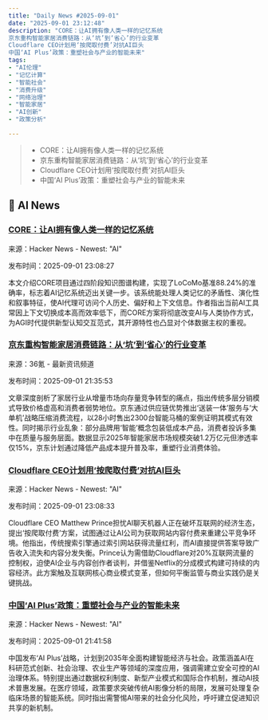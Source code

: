 ```yaml
---
title: "Daily News #2025-09-01"
date: "2025-09-01 23:12:48"
description: "CORE：让AI拥有像人类一样的记忆系统
京东重构智能家居消费链路：从‘坑’到‘省心’的行业变革
Cloudflare CEO计划用‘按爬取付费’对抗AI巨头
中国‘AI Plus’政策：重塑社会与产业的智能未来"
tags: 
- "AI伦理"
- "记忆计算"
- "智能社会"
- "消费升级"
- "网络治理"
- "智能家居"
- "AI创新"
- "政策分析"

---
```


> - CORE：让AI拥有像人类一样的记忆系统
> - 京东重构智能家居消费链路：从‘坑’到‘省心’的行业变革
> - Cloudflare CEO计划用‘按爬取付费’对抗AI巨头
> - 中国‘AI Plus’政策：重塑社会与产业的智能未来

## 🤖 AI News

### [CORE：让AI拥有像人类一样的记忆系统](https://blog.heysol.ai/we-built-memory-for-individuals-and-achieved-sota-on-locomo-benchmark/)

来源：Hacker News - Newest: "AI"

发布时间：2025-09-01 23:08:27

本文介绍CORE项目通过四阶段知识图谱构建，实现了LoCoMo基准88.24%的准确率，标志着AI记忆系统迈出关键一步。该系统能处理人类记忆的矛盾性、演化性和叙事特征，使AI代理可访问个人历史、偏好和上下文信息。作者指出当前AI工具常因上下文切换成本高而效率低下，而CORE方案将彻底改变AI与人类协作方式，为AGI时代提供新型认知交互范式，其开源特性也凸显对个体数据主权的重视。

### [京东重构智能家居消费链路：从‘坑’到‘省心’的行业变革](https://www.36kr.com/p/3447883303081346)

来源：36氪 - 最新资讯频道

发布时间：2025-09-01 21:35:53

文章深度剖析了家居行业从增量市场向存量竞争转型的痛点，指出传统多层分销模式导致价格虚高和消费者弱势地位。京东通过供应链优势推出‘送装一体’服务与‘大单机’战略压缩消费流程，以28小时售出2300台智能马桶的案例证明其模式有效性。同时揭示行业乱象：部分品牌用‘智能’概念包装低成本产品，消费者投诉多集中在质量与服务层面。数据显示2025年智能家居市场规模突破1.2万亿元但渗透率仅15%，京东计划通过降低产品成本提升普及率，重塑行业消费体验。

### [Cloudflare CEO计划用‘按爬取付费’对抗AI巨头](https://crazystupidtech.com/2025/08/30/cloudflares-ceo-wants-to-save-the-web-from-ais-oligarchs-heres-why-his-plan-isnt-crazy/)

来源：Hacker News - Newest: "AI"

发布时间：2025-09-01 23:08:33

Cloudflare CEO Matthew Prince担忧AI聊天机器人正在破坏互联网的经济生态，提出‘按爬取付费’方案，试图通过让AI公司为获取网站内容付费来重建公平竞争环境。他指出，传统搜索引擎通过索引网站获得流量红利，而AI直接提供答案导致广告收入流失和内容分发失衡。Prince认为需借助Cloudflare对20%互联网流量的控制权，迫使AI企业与内容创作者谈判，并借鉴Netflix的分成模式构建可持续的内容经济。此方案触及互联网核心商业模式变革，但如何平衡监管与商业实践仍是关键挑战。

### [中国‘AI Plus’政策：重塑社会与产业的智能未来](https://www.geopolitechs.org/p/china-releases-ai-plus-policy-a-brief)

来源：Hacker News - Newest: "AI"

发布时间：2025-09-01 21:41:58

中国发布‘AI Plus’战略，计划到2035年全面构建智能经济与社会。政策涵盖AI在科研范式创新、社会治理、农业生产等领域的深度应用，强调需建立安全可控的AI治理体系。特别提出通过数据权利制度、新型产业模式和国际合作机制，推动AI技术普惠发展。在医疗领域，政策要求突破传统AI影像分析的局限，发展可处理复杂临床场景的智能系统。同时指出需警惕AI带来的社会分化风险，呼吁建立促进知识共享的新机制。
